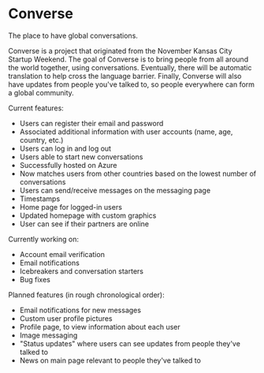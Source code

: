 # Converse
The place to have global conversations.

Converse is a project that originated from the November Kansas City Startup Weekend. The goal of Converse is to bring people from all around the world together, using conversations. Eventually, there will be automatic translation to help cross the language barrier. Finally, Converse will also have updates from people you've talked to, so people everywhere can form a global community.

Current features:
- Users can register their email and password
- Associated additional information with user accounts (name, age, country, etc.)
- Users can log in and log out
- Users able to start new conversations
- Successfully hosted on Azure
- Now matches users from other countries based on the lowest number of conversations
- Users can send/receive messages on the messaging page
- Timestamps
- Home page for logged-in users
- Updated homepage with custom graphics
- User can see if their partners are online

Currently working on:
- Account email verification
- Email notifications
- Icebreakers and conversation starters
- Bug fixes

Planned features (in rough chronological order):
- Email notifications for new messages
- Custom user profile pictures
- Profile page, to view information about each user
- Image messaging
- "Status updates" where users can see updates from people they've talked to
- News on main page relevant to people they've talked to
